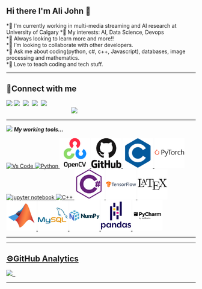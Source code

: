## Hi there I'm Ali John 👋
  
 *🔭 I'm currently working in multi-media streaming and AI research at University of Calgary
 *🧮 My interests: AI, Data Science, Devops  
 *🌱 Always looking to learn more and more!!  
 *👯 I’m looking to collaborate with other developers.  
 *💬 Ask me about coding(python, c#, c++, Javascript), databases, image processing and mathematics.  
 *📣 Love to teach coding and tech stuff.  
   
 ---
     
 ## 🔗Connect with me  
  
<a href="https://www.google.com" ><img src="https://img.shields.io/badge/Gmail-D14836?style=for-the-badge&logo=gmail&logoColor=white"></a>
   <a href="https://www.linkedin.com/in/ali-john-naqvi-b736591a4/" ><img src="https://img.shields.io/badge/LinkedIn-0077B5?style=for-the-badge&logo=linkedin&logoColor=white"></a>&nbsp; 
   <a href="https://twitter.com/AliJohnNaqvi1?s=08" ><img src="https://img.shields.io/badge/Twitter-1DA1F2?style=for-the-badge&logo=twitter&logoColor=white"></a>&nbsp;
  <a href="https://www.youtube.com/channel/UCXLKxx_4LjNEy4UXn6AEFdw" ><img src="https://img.shields.io/youtube/channel/views/UCXLKxx_4LjNEy4UXn6AEFdw?style=for-the-badge"></a>&nbsp;
   <a href="https://www.quora.com/profile/Ali-John-Naqvi-1" ><img src="https://img.shields.io/badge/Quora-%23B92B27.svg?&style=for-the-badge&logo=Quora&logoColor=white"></a>  
   &nbsp;&nbsp;&nbsp;&nbsp;&nbsp;&nbsp;&nbsp;&nbsp;&nbsp;&nbsp;&nbsp;&nbsp;&nbsp;&nbsp;&nbsp;&nbsp;&nbsp;&nbsp;&nbsp;&nbsp;&nbsp;&nbsp;&nbsp;&nbsp;&nbsp;&nbsp;&nbsp;&nbsp;&nbsp;&nbsp;&nbsp;&nbsp;&nbsp;&nbsp;&nbsp;&nbsp;&nbsp;&nbsp;&nbsp;&nbsp;&nbsp;&nbsp;&nbsp; <img src="https://komarev.com/ghpvc/?username=ali-john&style=flat-square">

<!--
**ali-john/ali-john** is a ✨ _special_ ✨ repository because its `README.md` (this file) appears on your GitHub profile.

Here are some ideas to get you started:


-->

---
   
<img src="https://media.giphy.com/media/iY8CRBdQXODJSCERIr/giphy.gif" width="30" >&nbsp;***My working tools...***
<!-- Working Tools    -->

<a href="https://code.visualstudio.com/"> <img alt="Vs Code"      src="https://cdn.jsdelivr.net/gh/devicons/devicon/icons/vscode/vscode-original-wordmark.svg"     width="80">
<a  href="https://www.python.org/" ><img alt="Python" src="https://cdn.jsdelivr.net/gh/devicons/devicon/icons/python/python-original-wordmark.svg"  width="80">
<a href="https://opencv.org">   <img alt="OpenCV" src="https://github.com/devicons/devicon/blob/v2.15.1/icons/opencv/opencv-original-wordmark.svg"  width="80">
<a href="https://github.com/">   <img alt="Github" src="https://github.com/devicons/devicon/blob/v2.15.1/icons/github/github-original-wordmark.svg"  width="80">
<a href="https://en.wikipedia.org/wiki/C_(programming_language)">  <img alt="c" src="https://github.com/devicons/devicon/blob/v2.15.1/icons/c/c-plain.svg"  width="80">
<a href="https://pytorch.org">  <img alt="Pytorch" src="https://github.com/devicons/devicon/blob/v2.15.1/icons/pytorch/pytorch-original-wordmark.svg"  width="80">
<a href="https://jupyter.org/">   <img alt="jupyter notebook" src="https://cdn.jsdelivr.net/gh/devicons/devicon/icons/jupyter/jupyter-original-wordmark.svg" width="80">
<a href="https://en.wikipedia.org/wiki/C%2B%2B" >   <img alt="C++" src="https://cdn.jsdelivr.net/gh/devicons/devicon/icons/cplusplus/cplusplus-plain.svg"  width="80">
<a href="https://learn.microsoft.com/en-us/dotnet/csharp/" >   <img alt="C#" src="https://github.com/devicons/devicon/blob/v2.15.1/icons/csharp/csharp-line.svg"  width="80">
<a href="https://www.tensorflow.org" >   <img alt="TensorFlow" src="https://github.com/devicons/devicon/blob/v2.15.1/icons/tensorflow/tensorflow-original-wordmark.svg"  width="80">
<a href="https://www.latex-project.org" >   <img alt="Latex" src="https://github.com/devicons/devicon/blob/v2.15.1/icons/latex/latex-original.svg"  width="80">
<a href="https://www.mathworks.com/products/matlab.html" >   <img alt="Matlab" src="https://github.com/devicons/devicon/blob/v2.15.1/icons/matlab/matlab-original.svg"  width="80">
<a href="https://www.mysql.com" >   <img alt="MySQL" src="https://github.com/devicons/devicon/blob/v2.15.1/icons/mysql/mysql-original-wordmark.svg"  width="80">
<a href="https://numpy.org" >   <img alt="Numpy" src="https://github.com/devicons/devicon/blob/v2.15.1/icons/numpy/numpy-original-wordmark.svg"  width="80">
<a href="https://pandas.pydata.org" >   <img alt="Pandas" src="https://github.com/devicons/devicon/blob/v2.15.1/icons/pandas/pandas-original-wordmark.svg"  width="80">
<a href="https://www.jetbrains.com/pycharm/" >   <img alt="Pycharm" src="https://github.com/devicons/devicon/blob/v2.15.1/icons/pycharm/pycharm-original-wordmark.svg"  width="80">
 
---
  
---
## ⚙️GitHub Analytics
<img src="https://github-readme-stats.vercel.app/api?username=ali-john&&show_icons=true&theme=radical">&nbsp;&nbsp;


 ---




